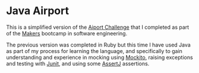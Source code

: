 # Java Airport

This is a simplified version of the [Aiport Challenge](https://github.com/ralphm10/airport_challenge) that I completed as part of the [Makers](http://makers.tech/) bootcamp in software engineering. 

The previous version was completed in Ruby but this time I have used Java as part of my process for learning the language, and specifically to gain understanding and experience in mocking using [Mockito](https://github.com/mockito/mockito), raising exceptions and testing with [Junit](https://github.com/junit-team/junit5), and using some [AssertJ](https://github.com/assertj/assertj-core) assertions. 

